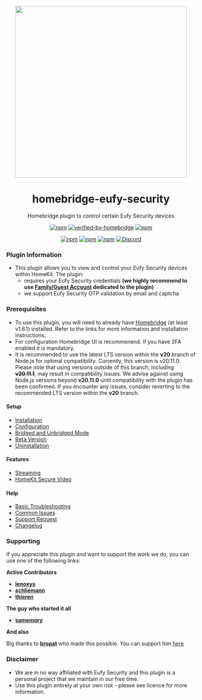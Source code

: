 <p align="center">
   <a href="https://github.com/homebridge-eufy-security/plugin"><img src="https://raw.githubusercontent.com/wiki/homebridge-eufy-security/plugin/img/homebridge-eufy-security.png" width="456px"></a>
</p>
<span align="center">

# homebridge-eufy-security

Homebridge plugin to control certain Eufy Security devices

[![npm](https://img.shields.io/npm/v/homebridge-eufy-security?color=green)](https://www.npmjs.com/package/homebridge-eufy-security)
[![verified-by-homebridge](https://badgen.net/badge/homebridge/verified/purple)](https://github.com/homebridge/homebridge/wiki/Verified-Plugins)
[![npm](https://img.shields.io/npm/dt/homebridge-eufy-security)](https://www.npmjs.com/package/homebridge-eufy-security)

[![npm](https://img.shields.io/npm/v/homebridge-eufy-security/rc?label=rc)](https://github.com/homebridge-eufy-security/plugin/wiki/Special-Version-(BETA---RC---HKSV))
[![npm](https://img.shields.io/npm/v/homebridge-eufy-security/beta?label=beta)](https://github.com/homebridge-eufy-security/plugin/wiki/Special-Version-(BETA---RC---HKSV))
[![npm](https://img.shields.io/npm/v/homebridge-eufy-security/hksv?label=hksv)](https://github.com/homebridge-eufy-security/plugin/wiki/Special-Version-(BETA---RC---HKSV))
[![Discord](https://img.shields.io/discord/432663330281226270?color=728ED5&logo=discord&label=hb-discord)](https://discord.com/channels/432663330281226270/876907345962229791)

</span>

### Plugin Information

- This plugin allows you to view and control your Eufy Security devices within HomeKit. The plugin:
  - requires your Eufy Security credentials **(we highly recommend to use [Family/Guest Account](https://support.eufylife.com/s/article/Share-Your-eufySecurity-Devices-With-Your-Family) dedicated to the plugin)**
  - we support Eufy Security OTP validation by email and captcha

### Prerequisites

- To use this plugin, you will need to already have [Homebridge](https://homebridge.io) (at least v1.6.1)  installed. Refer to the links for more information and installation instructions.
- For configuration Homebridge UI is recommenend. If you have 2FA enabled it is mandatory.
- It is recommended to use the latest LTS version within the **v20** branch of Node.js for optimal compatibility. Currently, this version is v20.11.0. Please note that using versions outside of this branch, including ~~**v20.11.1**~~, may result in compatibility issues. We advise against using Node.js versions beyond **v20.11.0** until compatibility with the plugin has been confirmed. If you encounter any issues, consider reverting to the recommended LTS version within the **v20** branch.

#### Setup
* [Installation](https://github.com/homebridge-eufy-security/plugin/wiki/Installation-and-Configuration#installation)
* [Configuration](https://github.com/homebridge-eufy-security/plugin/wiki/Installation-and-Configuration#configuration)
* [Bridged and Unbridged Mode](https://github.com/homebridge-eufy-security/plugin/wiki/Bridged-and-Unbridged-Mode-and-Problems)
* [Beta Version](https://github.com/homebridge-eufy-security/plugin/wiki/Special-Version-(BETA---RC---HKSV))
* [Uninstallation](https://github.com/homebridge-eufy-security/plugin/wiki/Uninstallation)

#### Features
* [Streaming](https://github.com/homebridge-eufy-security/plugin/wiki/Streaming-Settings)
* [HomeKit Secure Video](https://github.com/homebridge-eufy-security/plugin/wiki/HomeKit-Secure-Video)

#### Help
* [Basic Troubleshooting](https://github.com/homebridge-eufy-security/plugin/wiki/Basic-Troubleshooting)
* [Common Issues](https://github.com/homebridge-eufy-security/plugin/wiki/Common-Issues)
* [Support Request](https://github.com/homebridge-eufy-security/plugin/issues/new/choose)
* [Changelog](https://github.com/homebridge-eufy-security/plugin/blob/master/CHANGELOG.md)

### Supporting

If you appreciate this plugin and want to support the work we do, you can use one of the following links:

**Active Contributors**

- **[lenoxys](https://github.com/sponsors/lenoxys)**
- **[schliemann](https://github.com/schliemann)**
- **[thieren](https://ko-fi.com/thieren)**

**The guy who started it all**

- **[samemory](https://ko-fi.com/S6S24XCVJ)**

**And also**

Big thanks to **[bropat](https://github.com/bropat)** who made this possible. You can support him [here](https://ko-fi.com/bropat)

### Disclaimer

- We are in no way affiliated with Eufy Security and this plugin is a personal project that we maintain in our free time.
- Use this plugin entirely at your own risk - please see licence for more information.
